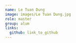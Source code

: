 ```yaml
---
name: Le Tuan Dung 
image: images/Le Tuan Dung.jpg 
role: master
group: alum
links:
  github: link_to_github 
---
```

